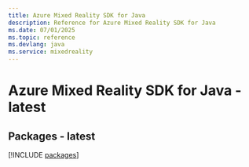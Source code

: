 ```yaml
---
title: Azure Mixed Reality SDK for Java
description: Reference for Azure Mixed Reality SDK for Java
ms.date: 07/01/2025
ms.topic: reference
ms.devlang: java
ms.service: mixedreality
---
```

# Azure Mixed Reality SDK for Java - latest
## Packages - latest
[!INCLUDE [packages](mixed-reality-index.md)]
